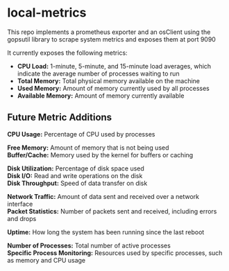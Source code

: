 # local-metrics
 
This repo implements a prometheus exporter and an osClient using the gopsutil library to scrape system metrics and exposes them at port 9090  

It currently exposes the following metrics:  
- **CPU Load:** 1-minute, 5-minute, and 15-minute load averages, which indicate the average number of processes waiting to run
- **Total Memory:** Total physical memory available on the machine
- **Used Memory:** Amount of memory currently used by all processes
- **Available Memory:** Amount of memory currently available


## Future Metric Additions
**CPU Usage:** Percentage of CPU used by processes  

**Free Memory:** Amount of memory that is not being used  
**Buffer/Cache:** Memory used by the kernel for buffers or caching  

**Disk Utilization:** Percentage of disk space used  
**Disk I/O:** Read and write operations on the disk  
**Disk Throughput:** Speed of data transfer on disk  

**Network Traffic:** Amount of data sent and received over a network interface  
**Packet Statistics:** Number of packets sent and received, including errors and drops  

**Uptime:** How long the system has been running since the last reboot  

**Number of Processes:** Total number of active processes  
**Specific Process Monitoring:** Resources used by specific processes, such as memory and CPU usage  
